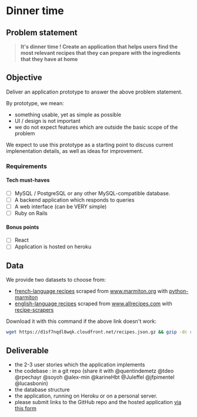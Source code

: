 # Dinner time

## Problem statement

> **It's dinner time ! Create an application that helps users find the most relevant recipes that they can prepare with the ingredients that they have at home**

## Objective

Deliver an application prototype to answer the above problem statement.

By prototype, we mean:

- something usable, yet as simple as possible
- UI / design is not important
- we do not expect features which are outside the basic scope of the problem

We expect to use this prototype as a starting point to discuss current implenentation details, as well as ideas for improvement.

### Requirements

#### Tech must-haves

- [ ] MySQL / PostgreSQL or any other MySQL-compatible database.
- [ ] A backend application which responds to queries
- [ ] A web interface (can be VERY simple)
- [ ] Ruby on Rails

#### Bonus points

- [ ] React
- [ ] Application is hosted on heroku

## Data

We provide two datasets to choose from:

- [french-language recipes](https://pennylane-interviewing-assets-20220328.s3.eu-west-1.amazonaws.com/recipes-fr.json.gz) scraped from www.marmiton.org with [python-marmiton](https://github.com/remaudcorentin-dev/python-marmiton)
- [english-language recipes](https://pennylane-interviewing-assets-20220328.s3.eu-west-1.amazonaws.com/recipes-en.json.gz) scraped from www.allrecipes.com with [recipe-scrapers](https://github.com/hhursev/recipe-scrapers)

Download it with this command if the above link doesn't work:

```sh
wget https://d1sf7nqdl8wqk.cloudfront.net/recipes.json.gz && gzip -dc recipes.json.gz > recipes.json
```

## Deliverable

- the 2-3 user stories which the application implements
- the codebase : in a git repo (share it with @quentindemetz @tdeo @rpechayr @soyoh @alex-min @karineHbt @Juleffel @jfpimentel @lucasbonin)
- the database structure
- the application, running on Heroku or on a personal server.
- please submit links to the GitHub repo and the hosted application [via this form](https://forms.gle/siH7Rezuq2V1mUJGA)
